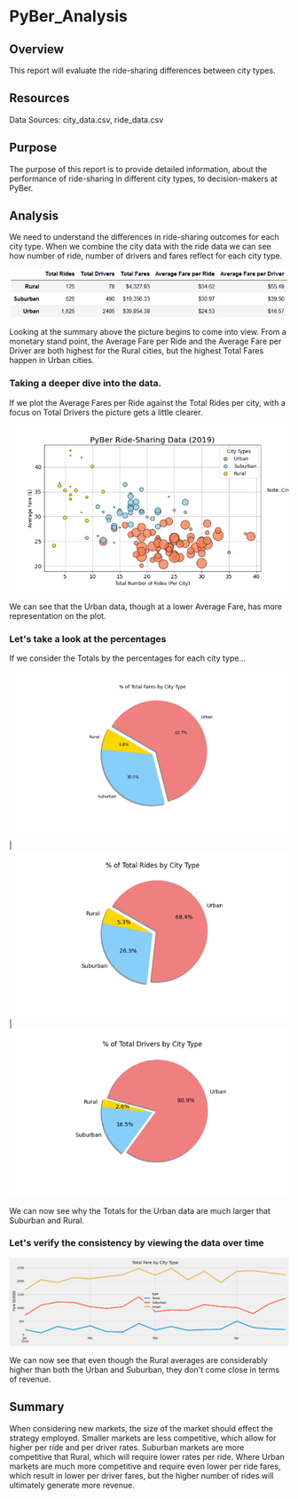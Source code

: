 # PyBer_Analysis

## Overview
This report will evaluate the ride-sharing differences between city types.

## Resources
Data Sources: city_data.csv, ride_data.csv
## Purpose
The purpose of this report is to provide detailed information, about the performance of ride-sharing in different city types, to decision-makers at PyBer.

## Analysis
We need to understand the differences in ride-sharing outcomes for each city type. When we combine the city data with the ride data we can see how number of ride, number of drivers and fares reflect for each city type.

![PyBer data summary](analysis/pyber_summary.png)

Looking at the summary above the picture begins to come into view. From a monetary stand point, the Average Fare per Ride and the Average Fare per Driver are both highest for the Rural cities, but the highest Total Fares happen in Urban cities.

### Taking a deeper dive into the data.
If we plot the Average Fares per Ride against the Total Rides per city, with a focus on Total Drivers the picture gets a little clearer.

![Scatter plot of Average Fares by Total Rides, by Total Drivers](analysis/Fig1.png)

We can see that the Urban data, though at a lower Average Fare, has more representation on the plot.

### Let's take a look at the percentages
If we consider the Totals by the percentages for each city type...

![Total Fares Pie](analysis/Fig5.png) | ![Totla Rides Pie](analysis/Fig6.png) | ![Total Drivers Pie](analysis/Fig7.png)

We can now see why the Totals for the Urban data are much larger that Suburban and Rural.

### Let's verify the consistency by viewing the data over time

![Total Fares over time](analysis/Fig8.png)

We can now see that even though the Rural averages are considerably higher than both the Urban and Suburban, they don't come close in terms of revenue. 

## Summary
When considering new markets, the size of the market should effect the strategy employed. Smaller markets are less competitive, which allow for higher per ride and per driver rates. Suburban markets are more competitive that Rural, which will require lower rates per ride. Where Urban markets are much more competitive and require even lower per ride fares, which result in lower per driver fares, but the higher number of rides will ultimately generate more revenue.